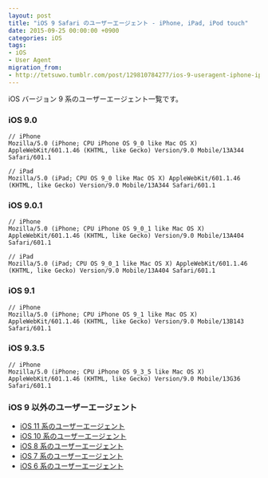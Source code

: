 ```yaml
---
layout: post
title: "iOS 9 Safari のユーザーエージェント - iPhone, iPad, iPod touch"
date: 2015-09-25 00:00:00 +0900
categories: iOS
tags:
- iOS
- User Agent
migration_from: 
- http://tetsuwo.tumblr.com/post/129810784277/ios-9-useragent-iphone-ipad-ipod-touch
---
```


iOS バージョン 9 系のユーザーエージェント一覧です。


### iOS 9.0

    // iPhone
    Mozilla/5.0 (iPhone; CPU iPhone OS 9_0 like Mac OS X) AppleWebKit/601.1.46 (KHTML, like Gecko) Version/9.0 Mobile/13A344 Safari/601.1

    // iPad
    Mozilla/5.0 (iPad; CPU OS 9_0 like Mac OS X) AppleWebKit/601.1.46 (KHTML, like Gecko) Version/9.0 Mobile/13A344 Safari/601.1


### iOS 9.0.1

    // iPhone
    Mozilla/5.0 (iPhone; CPU iPhone OS 9_0_1 like Mac OS X) AppleWebKit/601.1.46 (KHTML, like Gecko) Version/9.0 Mobile/13A404 Safari/601.1

    // iPad
    Mozilla/5.0 (iPad; CPU OS 9_0_1 like Mac OS X) AppleWebKit/601.1.46 (KHTML, like Gecko) Version/9.0 Mobile/13A404 Safari/601.1


### iOS 9.1

```
// iPhone
Mozilla/5.0 (iPhone; CPU iPhone OS 9_1 like Mac OS X) AppleWebKit/601.1.46 (KHTML, like Gecko) Version/9.0 Mobile/13B143 Safari/601.1
```


### iOS 9.3.5

```
// iPhone
Mozilla/5.0 (iPhone; CPU iPhone OS 9_3_5 like Mac OS X) AppleWebKit/601.1.46 (KHTML, like Gecko) Version/9.0 Mobile/13G36 Safari/601.1
```


### iOS 9 以外のユーザーエージェント

- [iOS 11 系のユーザーエージェント](https://blog.t5o.me/post/20180526/ios-11-useragent-iphone-ipad-ipod-touch.html)
- [iOS 10 系のユーザーエージェント](https://blog.t5o.me/post/20180526/ios-10-useragent-iphone-ipad-ipod-touch.html)
- [iOS 8 系のユーザーエージェント](https://blog.t5o.me/post/20140922/ios-8-useragent-iphone-ipad-ipod-touch.html)
- [iOS 7 系のユーザーエージェント](https://blog.t5o.me/post/20130924/ios-7-safari-iphone-ipad-ipod-touch.html)
- [iOS 6 系のユーザーエージェント](https://blog.t5o.me/post/20121002/ios-6-safari-iphone-ipad.html)

